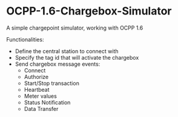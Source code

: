# OCPP-1.6-Chargebox-Simulator
A simple chargepoint simulator, working with OCPP 1.6


Functionalities:
- Define the central station to connect with
- Specify the tag id that will activate the chargebox
- Send chargebox message events:
  - Connect
  - Authorize
  - Start/Stop transaction
  - Heartbeat
  - Meter values
  - Status Notification
  - Data Transfer

   
